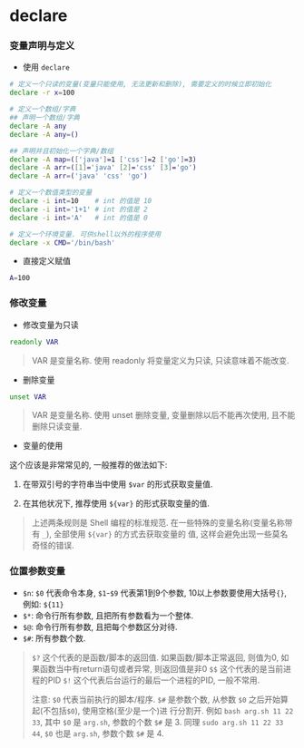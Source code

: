 # declare

### 变量声明与定义

- 使用 `declare`

```bash
# 定义一个只读的变量(变量只能使用, 无法更新和删除), 需要定义的时候立即初始化
declare -r x=100

# 定义一个数组/字典
## 声明一个数组/字典
declare -A any
declare -A any=()

## 声明并且初始化一个字典/数组
declare -A map=(['java']=1 ['css']=2 ['go']=3)
declare -A arr=([1]='java' [2]='css' [3]='go')
declare -A arr=('java' 'css' 'go')

# 定义一个数值类型的变量
declare -i int=10    # int 的值是 10
declare -i int='1+1' # int 的值是 2
declare -i int='A'   # int 的值是 0

# 定义一个环境变量. 可供shell以外的程序使用
declare -x CMD='/bin/bash'
```


- 直接定义赋值

```bash
A=100
```

### 修改变量

- 修改变量为只读

```bash
readonly VAR
```

> VAR 是变量名称. 使用 readonly 将变量定义为只读, 只读意味着不能改变.

- 删除变量

```bash
unset VAR
```

> VAR 是变量名称. 使用 unset 删除变量, 变量删除以后不能再次使用, 且不能删除只读变量.

- 变量的使用

这个应该是非常常见的, 一般推荐的做法如下:

1. 在带双引号的字符串当中使用 `$var` 的形式获取变量值.

2. 在其他状况下, 推荐使用 `${var}` 的形式获取变量的值.

> 上述两条规则是 Shell 编程的标准规范. 在一些特殊的变量名称(变量名称带有 `_`), 全部使用 `${var}` 的方式去获取变量的
值, 这样会避免出现一些莫名奇怪的错误.

### 位置参数变量

- `$n`: `$0` 代表命令本身, `$1`-`$9` 代表第1到9个参数, 10以上参数要使用大括号`{}`, 例如: `${11}`
- `$*`: 命令行所有参数, 且把所有参数看为一个整体.
- `$@`: 命令行所有参数, 且把每个参数区分对待.
- `$#`: 所有参数个数.

> `$?` 这个代表的是函数/脚本的返回值. 如果函数/脚本正常返回, 则值为0, 如果函数当中有return语句或者异常, 则返回值是非0
> `$$` 这个代表的是当前进程的PID
> `$!` 这个代表后台运行的最后一个进程的PID, 一般不常用.
>
> 注意: `$0` 代表当前执行的脚本/程序. `$#` 是参数个数, 从参数 `$0` 之后开始算起(不包括`$0`), 使用空格(至少是一个)进
行分割开. 例如 `bash arg.sh 11 22 33`, 其中 `$0` 是 `arg.sh`, 参数的个数 `$#` 是 3. 同理 `sudo arg.sh 11 22 33 44`,
`$0` 也是 `arg.sh`, 参数个数 `$#` 是 4.